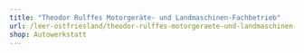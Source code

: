 ```yaml
---
title: "Theodor Rulffes Motorgeräte- und Landmaschinen-Fachbetrieb"
url: /leer-ostfriesland/theodor-rulffes-motorgeraete-und-landmaschinen-fachbetrieb/
shop: Autowerkstatt
---
```

